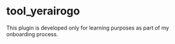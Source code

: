 # tool_yerairogo

This plugin is developed only for learning purposes as part of my onboarding process.
